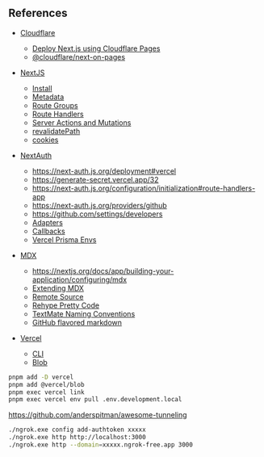 ## References

- [Cloudflare]()
  - [Deploy Next.js using Cloudflare Pages](https://developers.cloudflare.com/pages/framework-guides/nextjs/deploy-a-nextjs-site/)
  - [@cloudflare/next-on-pages](https://github.com/cloudflare/next-on-pages/tree/main/packages/next-on-pages)

- [NextJS](https://nextjs.org/)
  - [Install](https://nextjs.org/docs/getting-started/installation#manual-installation)
  - [Metadata](https://nextjs.org/docs/app/building-your-application/optimizing/metadata)
  - [Route Groups](https://nextjs.org/docs/app/building-your-application/routing/route-groups)
  - [Route Handlers](https://nextjs.org/docs/app/building-your-application/routing/route-handlers)
  - [Server Actions and Mutations](https://nextjs.org/docs/app/building-your-application/data-fetching/server-actions-and-mutations)
  - [revalidatePath](https://nextjs.org/docs/app/api-reference/functions/revalidatePath)
  - [cookies](https://nextjs.org/docs/app/api-reference/functions/cookies)
- [NextAuth]()
  - https://next-auth.js.org/deployment#vercel
  - https://generate-secret.vercel.app/32
  - https://next-auth.js.org/configuration/initialization#route-handlers-app
  - https://next-auth.js.org/providers/github
  - https://github.com/settings/developers
  - [Adapters](https://authjs.dev/reference/adapter/prisma)
  - [Callbacks](https://next-auth.js.org/configuration/callbacks)
  - [Vercel Prisma Envs](https://vercel.com/docs/storage/vercel-postgres/using-an-orm#prisma)
- [MDX]()
  - https://nextjs.org/docs/app/building-your-application/configuring/mdx
  - [Extending MDX](https://mdxjs.com/docs/extending-mdx/)
  - [Remote Source](https://nextjs.org/docs/app/building-your-application/configuring/mdx#remote-mdx)
  - [Rehype Pretty Code](https://rehype-pretty-code.netlify.app/#installation)
  - [TextMate Naming Conventions](https://macromates.com/manual/en/language_grammars#naming_conventions)
  - [GitHub flavored markdown](https://mdxjs.com/guides/gfm/)
- [Vercel]()
  - [CLI](https://vercel.com/docs/cli)
  - [Blob](https://vercel.com/docs/storage/vercel-blob/client-upload)

```sh
pnpm add -D vercel
pnpm add @vercel/blob
pnpm exec vercel link
pnpm exec vercel env pull .env.development.local
```

https://github.com/anderspitman/awesome-tunneling

```sh
./ngrok.exe config add-authtoken xxxxx
./ngrok.exe http http://localhost:3000
./ngrok.exe http --domain=xxxxx.ngrok-free.app 3000
```
